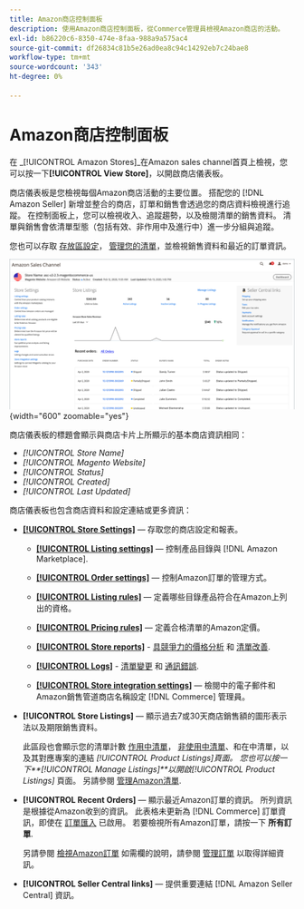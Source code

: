 ```yaml
---
title: Amazon商店控制面板
description: 使用Amazon商店控制面板，從Commerce管理員檢視Amazon商店的活動。
exl-id: b86220c6-8350-474e-8faa-988a9a575ac4
source-git-commit: df26834c81b5e26ad0ea8c94c14292eb7c24bae8
workflow-type: tm+mt
source-wordcount: '343'
ht-degree: 0%

---
```


# Amazon商店控制面板

在 _[!UICONTROL Amazon Stores]_在Amazon sales channel首頁上檢視，您可以按一下&#x200B;**[!UICONTROL View Store]**，以開啟商店儀表板。

商店儀表板是您檢視每個Amazon商店活動的主要位置。 搭配您的 [!DNL Amazon Seller] 新增並整合的商店，訂單和銷售會透過您的商店資料檢視進行追蹤。 在控制面板上，您可以檢視收入、追蹤趨勢，以及檢閱清單的銷售資料。 清單與銷售會依清單型態（包括有效、非作用中及進行中）進一步分組與追蹤。

您也可以存取 [存放區設定](./ob-store-review.md)， [管理您的清單](./managing-product-listings.md)，並檢視銷售資料和最近的訂單資訊。

![Amazon Store控制面板](assets/amazon-store-dashboard.png){width="600" zoomable="yes"}

商店儀表板的標題會顯示與商店卡片上所顯示的基本商店資訊相同：

- _[!UICONTROL Store Name]_
- _[!UICONTROL Magento Website]_
- _[!UICONTROL Status]_
- _[!UICONTROL Created]_
- _[!UICONTROL Last Updated]_

商店儀表板也包含商店資料和設定連結或更多資訊：

- [**[!UICONTROL Store Settings]**](./ob-store-review.md)  — 存取您的商店設定和報表。

   - [**[!UICONTROL Listing settings]**](./listing-settings.md)  — 控制產品目錄與 [!DNL Amazon Marketplace].

   - [**[!UICONTROL Order settings]**](./order-settings.md)  — 控制Amazon訂單的管理方式。

   - [**[!UICONTROL Listing rules]**](./listing-rules.md)  — 定義哪些目錄產品符合在Amazon上列出的資格。

   - [**[!UICONTROL Pricing rules]**](./pricing-products.md)  — 定義合格清單的Amazon定價。

   - [**[!UICONTROL Store reports]**](./amazon-logs-reports.md) - [具競爭力的價格分析](./competitive-price-analysis.md) 和 [清單改善](./listing-improvements.md).

   - [**[!UICONTROL Logs]**](./amazon-logs-reports.md) - [清單變更](./listing-changes-log.md) 和 [通訊錯誤](./communication-errors-log.md).

   - [**[!UICONTROL Store integration settings]**](./store-integration-settings.md)  — 檢閱中的電子郵件和Amazon銷售管道商店名稱設定 [!DNL Commerce] 管理員。

- **[!UICONTROL Store Listings]**  — 顯示過去7或30天商店銷售額的圖形表示法以及期限銷售資料。

   此區段也會顯示您的清單計數 [作用中清單](./active-listings.md)， [非使用中清單](./inactive-listings.md)、和在中清單，以及其對應專案的連結 _[!UICONTROL Product Listings]_頁面。 您也可以按一下&#x200B;**[!UICONTROL Manage Listings]**以開啟_[!UICONTROL Product Listings]_ 頁面。 另請參閱 [管理Amazon清單](./managing-product-listings.md).

- **[!UICONTROL Recent Orders]**  — 顯示最近Amazon訂單的資訊。 所列資訊是根據從Amazon收到的資訊。 此表格未更新為 [!DNL Commerce] 訂單資訊，即使在 [訂單匯入](./order-settings.md) 已啟用。 若要檢視所有Amazon訂單，請按一下 **所有訂單**.

   另請參閱 [檢視Amazon訂單](./amazon-orders-all.md) 如需欄的說明，請參閱 [管理訂單](./managing-orders.md) 以取得詳細資訊。

- **[!UICONTROL Seller Central links]**  — 提供重要連結 [!DNL Amazon Seller Central] 資訊。
